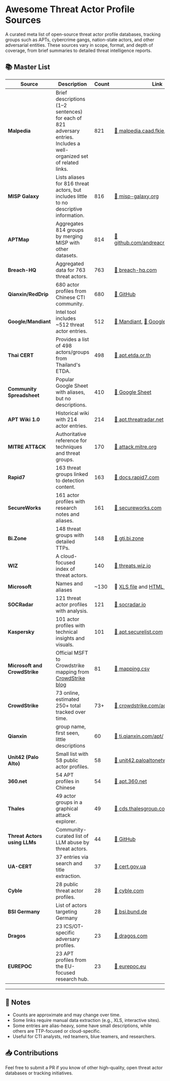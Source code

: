 # Awesome Threat Actor Profile Sources

A curated meta list of open-source threat actor profile databases, tracking groups such as APTs, cybercrime gangs, nation-state actors, and other adversarial entities. These sources vary in scope, format, and depth of coverage, from brief summaries to detailed threat intelligence reports.

## 📚 Master List

| Source | Description | Count | Link |
|--------|-------------|-------|------|
| **Malpedia** | Brief descriptions (1–2 sentences) for each of 821 adversary entries. Includes a well-organized set of related links. | 821 | [🔗 malpedia.caad.fkie.fraunhofer.de](https://malpedia.caad.fkie.fraunhofer.de/actors) |
| **MISP Galaxy** | Lists aliases for 816 threat actors, but includes little to no descriptive information. | 816 | [🔗 misp-galaxy.org](https://misp-galaxy.org/threat-actor/) |
| **APTMap** | Aggregates 814 groups by merging MISP with other datasets. | 814 | [🔗 github.com/andreacristaldi/APTmap](https://github.com/andreacristaldi/APTmap) |
| **Breach-HQ** | Aggregated data for 763 threat actors. | 763 | [🔗 breach-hq.com](https://breach-hq.com/threat-actors) |
| **Qianxin/RedDrip** | 680 actor profiles from Chinese CTI community. | 680 | [🔗 GitHub](https://github.com/RedDrip7/APT_Digital_Weapon) |
| **Google/Mandiant** | Intel tool includes ~512 threat actor entries. | 512 | [🔗 Mandiant](https://www.mandiant.com/threats), [🔗 Google](https://cloud.google.com/security/resources/insights/apt-groups) |
| **Thai CERT** | Provides a list of 498 actors/groups from Thailand's ETDA. | 498 | [🔗 apt.etda.or.th](https://apt.etda.or.th/cgi-bin/listgroups.cgi) |
| **Community Spreadsheet** | Popular Google Sheet with aliases, but no descriptions. | 410 | [🔗 Google Sheet](https://docs.google.com/spreadsheets/d/1H9_xaxQHpWaa4O_Son4Gx0YOIzlcBWMsdvePFX68EKU) |
| **APT Wiki 1.0** | Historical wiki with 214 actor entries. | 214 | [🔗 apt.threatradar.net](https://apt.threatradar.net/) |
| **MITRE ATT&CK** | Authoritative reference for techniques and threat groups. | 170 | [🔗 attack.mitre.org](https://attack.mitre.org/groups/) |
| **Rapid7** | 163 threat groups linked to detection content. | 163 | [🔗 docs.rapid7.com](https://docs.rapid7.com/insightidr/aba-detections) |
| **SecureWorks** | 161 actor profiles with research notes and aliases. | 161 | [🔗 secureworks.com](https://www.secureworks.com/research/threat-profiles?sortBy=Alphabetical) |
| **Bi.Zone** | 148 threat groups with detailed TTPs. | 148 | [🔗 gti.bi.zone](https://gti.bi.zone/) |
| **WIZ** | A cloud-focused index of threat actors. | 140 | [🔗 threats.wiz.io](https://threats.wiz.io/all-actors) |
| **Microsoft** | Names and aliases | ~130 | 🔗 [XLS file](https://download.microsoft.com/download/4/5/2/45208247-c1e9-432d-a9a2-1554d81074d9/microsoft-threat-actor-list.xlsx) and [HTML version](https://learn.microsoft.com/en-us/unified-secops-platform/microsoft-threat-actor-naming?view=o365-worldwide) |
| **SOCRadar** | 121 threat actor profiles with analysis. | 121 | [🔗 socradar.io](https://socradar.io/category/threat-actor-profiles/) |
| **Kaspersky** | 101 actor profiles with technical insights and visuals. | 101 | [🔗 apt.securelist.com](https://apt.securelist.com) |
| **Microsoft and CrowdStrike** | Official MSFT to Crowdstrike mapping from [CrowdStrike blog](https://www.crowdstrike.com/en-us/blog/crowdstrike-and-microsoft-unite-to-deconflict-cyber-threat-attribution/) | 81 | [🔗 mapping.csv](./msft_crowdstrike_threat_actor_mapping.csv) |
| **CrowdStrike** | 73 online, estimated 250+ total tracked over time. | 73+ | [🔗 crowdstrike.com/adversaries](https://www.crowdstrike.com/adversaries/) |
| **Qianxin** | group name, first seen, little descriptions | 60 | [🔗 ti.qianxin.com/apt/](https://ti.qianxin.com/apt/) |
| **Unit42 (Palo Alto)** | Small list with 58 public actor profiles. | 58 | [🔗 unit42.paloaltonetworks.com](https://unit42.paloaltonetworks.com/threat-actor-groups-tracked-by-palo-alto-networks-unit-42/) |
| **360.net** | 54 APT profiles in Chinese | 54 | [🔗 apt.360.net](https://apt.360.net/aptlist) |
| **Thales** | 49 actor groups in a graphical attack explorer. | 49 | [🔗 cds.thalesgroup.com](https://cds.thalesgroup.com/en/cyberthreat/attacks-page) |
| **Threat Actors using LLMs** | Community-curated list of LLM abuse by threat actors. | 44 | [🔗 GitHub](https://github.com/cybershujin/Threat-Actors-use-of-Artifical-Intelligence) |
| **UA-CERT** | 37 entries via search and title extraction. | 37 | [🔗 cert.gov.ua](https://cert.gov.ua/search/UAC-) |
| **Cyble** | 28 public threat actor profiles. | 28 | [🔗 cyble.com](https://cyble.com/threat-actor-profiles/) |
| **BSI Germany** | List of actors targeting Germany | 28 | [🔗 bsi.bund.de](https://www.bsi.bund.de/DE/Themen/Unternehmen-und-Organisationen/Cyber-Sicherheitslage/Analysen-und-Prognosen/Threat-Intelligence/Aktive_APT-Gruppen/aktive-apt-gruppen_node.html) |
| **Dragos** | 23 ICS/OT-specific adversary profiles. | 23 | [🔗 dragos.com](https://www.dragos.com/threat-groups/) |
| **EUREPOC** | 23 APT profiles from the EU-focused research hub. | 23 | [🔗 eurepoc.eu](https://eurepoc.eu/advanced-persistent-threats-apts/) |



---

## 🧠 Notes

- Counts are approximate and may change over time.
- Some links require manual data extraction (e.g., XLS, interactive sites).
- Some entries are alias-heavy, some have small descriptions, while others are TTP-focused or cloud-specific.
- Useful for CTI analysts, red teamers, blue teamers, and researchers.

## 📥 Contributions

Feel free to submit a PR if you know of other high-quality, open threat actor databases or tracking initiatives.

